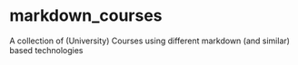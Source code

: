 # markdown_courses
A collection of (University) Courses using different markdown (and similar) based technologies
